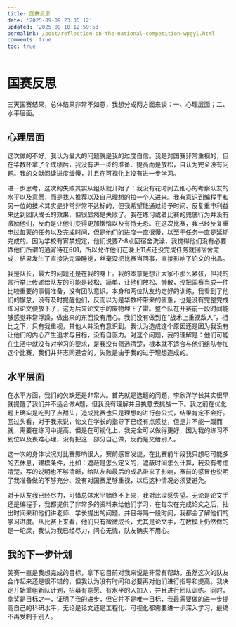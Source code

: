 ```yaml
---
title: 国赛反思
date: '2025-09-09 23:35:12'
updated: '2025-09-10 12:59:53'
permalink: /post/reflection-on-the-national-competition-wpgyl.html
comments: true
toc: true
---
```




# 国赛反思

三天国赛结果，总体结果非常不如意，我想分成两方面来谈：一、心理层面；二、水平层面。

## 心理层面

这次做的不好，我认为最大的问题就是我的过度自信。我是对国赛非常重视的，但在华数杯拿了个成绩后，我没有进一步的准备、提高而是放松，自认为完全没有问题。我的文献阅读进度缓慢，并且在可视化上没有进一步学习。

进一步思考，这次的失败其实从组队就开始了：我没有花时间去细心的考察队友的水平以及意愿，而是找人推荐以及自己理想的拉一个人进来。我有意识到编程手和另一位的技术其实是非常非常不达标的，但我希望能通过给予时间、反复重申利益来达到团队成长的效果，但很显然是失败了。我在练习或者比赛的兜底行为并没有激励他们，反而是让他们变得更加懒惰以及有恃无恐。在这次比赛，我已经反复重申过每天的任务以及完成时间，但是他们的进度一直很慢，以至于任务一直是延期完成的。因为学校有宵禁规定，他们说要7-8点回宿舍洗澡，我觉得他们没有必要做他们所谓的通宵待在601，所以允许他们在晚上11点还没完成任务就回宿舍完成，结果发生了直接洗完澡睡觉，丝毫没把比赛当回事，直接影响了论文的出品。

我是队长，最大的问题还是在我的身上。我的本意是想让大家不那么紧张，但我的言行举止传递给队友的可能是轻松、简单，让他们放松、懒散，没把国赛当成一件比较重要的事情准备，没有团队意识。本身和两位队友约定好的训练，我看到了他们的懈怠，没有及时提醒他们，反而以为是华数杯带来的疲惫，也是没有完整完成练习论文便放下了，这为后来论文手的废物埋下了雷。整个队在开赛前一段时间能够感觉非常浮躁，做出来的东西没有用心。我们没有做到在“战术上重视敌人”，相比之下，只有我重视，其他人并没有意识到。我认为造成这个原因还是因为我没有让他们的内心产生追求与目标，没有自驱力。对这个问题，我的理解是：他们可能在生活中就没有对学习的要求，是我没有筛选清楚，根本就不适合与他们组队参加这个比赛，我们并非志同道合的，失败是由于我的过于理想造成的。

## 水平层面

在水平方面，我们的欠缺还是非常大。首先就是选题的问题，李欣洋学长其实很早就提醒了我们并不适合做A题，但我没有理解并且执意去挑战一下。我之前在优化题上确实是吃到了点甜头，造成比赛也只是理想的进行套公式，结果肯定不会好。回过头看，对于我来说，论文在学长的指导下已经有点感觉，但是并不能一蹴而就，需要在练习中提高。但是在可视化上，我完全可以做得更好，因为我的练习不到位以及畏难心理，没有把这一部分自己做，反而是交给别人。

这一次的身体状况对比赛影响很大，赛前感冒发烧，在比赛前半段我只想尽可能多的去休息，建模条件，比如：遮蔽是怎么定义的，遮蔽时间怎么计算，我没有考虑清楚，写的说明也不够清晰，给队友和最后的成品带来了影响，赛前的感冒也说明了我准备做的不够充分、没有对国赛足够重视，以后这种情况必须要避免。

对于队友我已经尽力，可惜总体水平始终不上来，我对此深感失望。无论是论文手还是编程手，我都提供了非常多的资料来给他们学习，在每次在完成论文之后，抽出时间来和他们讲老师、学长提出的问题。并且每隔一段时间，我都会了解他们的学习进度。从比赛上来看，他们只有微微成长，尤其是论文手，在数模上仍然做的是一坨屎，我认为我已经尽力，问心无愧，队友确实不用心。

## 我的下一步计划 

美赛一直是我想完成的目标，拿下它目前对我来说是非常有帮助。虽然这次的队友合作起来还是很不错的，但我认为没有时间和必要再对他们进行指导和提高。我决定开始重组新队计划，招募有意愿、有水平的人加入，并且进行团队训练。同时，拿奖是目标之一，证明了我的进步，但它并不是唯一目标，我最需要做的进一步提高自己的科研水平，无论是论文还是工程化、可视化都需要进一步深入学习，最终不再受制于别人。

‍
